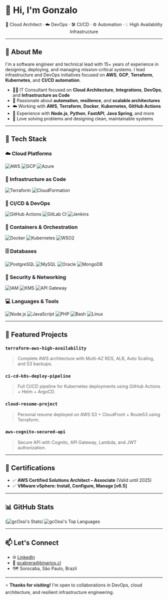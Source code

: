# 👋 Hi, I'm Gonzalo

<p align="center">
  🔧 Cloud Architect · ☁️ DevOps · 🛠️ CI/CD · ⚙️ Automation · 💡 High Availability Infrastructure
</p>

---

## 🧠 About Me

I'm a software engineer and technical lead with 15+ years of experience in designing, deploying, and managing mission-critical systems. I lead infrastructure and DevOps initiatives focused on **AWS**, **GCP**, **Terraform**, **Kubernetes**, and **CI/CD automation**.

- 👨‍💻 IT Consultant focused on **Cloud Architecture**, **Integrations**, **DevOps**, and **Infrastructure as Code**
- 🧰 Passionate about **automation**, **resilience**, and **scalable architectures**
- ☁️ Working with **AWS**, **Terraform**, **Docker**, **Kubernetes**, **GitHub Actions**
- 🧪 Experience with **Node.js**, **Python**, **FastAPI**, **Java Spring**, and more
- 🧩 Love solving problems and designing clean, maintainable systems

---

## 🧰 Tech Stack

### ☁️ Cloud Platforms
![AWS](https://img.shields.io/badge/AWS-232F3E?style=for-the-badge&logo=amazonaws&logoColor=white)
![GCP](https://img.shields.io/badge/GCP-4285F4?style=for-the-badge&logo=googlecloud&logoColor=white)
![Azure](https://img.shields.io/badge/Azure-0078D4?style=for-the-badge&logo=microsoftazure&logoColor=white)

### 🔧 Infrastructure as Code
![Terraform](https://img.shields.io/badge/Terraform-623CE4?style=for-the-badge&logo=terraform&logoColor=white)
![CloudFormation](https://img.shields.io/badge/CloudFormation-FF4F8B?style=for-the-badge&logo=amazonaws&logoColor=white)

### 🚀 CI/CD & DevOps
![GitHub Actions](https://img.shields.io/badge/GitHub%20Actions-2088FF?style=for-the-badge&logo=githubactions&logoColor=white)
![GitLab CI](https://img.shields.io/badge/GitLab%20CI-FC6D26?style=for-the-badge&logo=gitlab&logoColor=white)
![Jenkins](https://img.shields.io/badge/Jenkins-D24939?style=for-the-badge&logo=jenkins&logoColor=white)

### 🐳 Containers & Orchestration
![Docker](https://img.shields.io/badge/Docker-2496ED?style=for-the-badge&logo=docker&logoColor=white)
![Kubernetes](https://img.shields.io/badge/Kubernetes-326CE5?style=for-the-badge&logo=kubernetes&logoColor=white)
![WSO2](https://img.shields.io/badge/WSO2-F26722?style=for-the-badge&logo=data:image/svg+xml;base64,PHN2ZyBmaWxsPSIjRjI2NzIyIiB4bWxucz0iaHR0cDovL3d3dy53My5vcmcvMjAwMC9zdmciLz4=)

### 🗄️ Databases
![PostgreSQL](https://img.shields.io/badge/PostgreSQL-336791?style=for-the-badge&logo=postgresql&logoColor=white)
![MySQL](https://img.shields.io/badge/MySQL-4479A1?style=for-the-badge&logo=mysql&logoColor=white)
![Oracle](https://img.shields.io/badge/Oracle-F80000?style=for-the-badge&logo=oracle&logoColor=white)
![MongoDB](https://img.shields.io/badge/MongoDB-47A248?style=for-the-badge&logo=mongodb&logoColor=white)

### 🔐 Security & Networking
![IAM](https://img.shields.io/badge/IAM-AWS-FF9900?style=for-the-badge&logo=amazonaws&logoColor=white)
![KMS](https://img.shields.io/badge/KMS-AWS-FF9900?style=for-the-badge&logo=amazonaws&logoColor=white)
![API Gateway](https://img.shields.io/badge/API--Gateway-AWS-FF4F00?style=for-the-badge&logo=amazonaws&logoColor=white)

### 💻 Languages & Tools
![Node.js](https://img.shields.io/badge/Node.js-339933?style=for-the-badge&logo=nodedotjs&logoColor=white)
![JavaScript](https://img.shields.io/badge/JavaScript-F7DF1E?style=for-the-badge&logo=javascript&logoColor=black)
![PHP](https://img.shields.io/badge/PHP-777BB4?style=for-the-badge&logo=php&logoColor=white)
![Bash](https://img.shields.io/badge/Bash-4EAA25?style=for-the-badge&logo=gnubash&logoColor=white)
![Linux](https://img.shields.io/badge/Linux-FCC624?style=for-the-badge&logo=linux&logoColor=black)

---

## 📂 Featured Projects

### `terraform-aws-high-availability`
> Complete AWS architecture with Multi-AZ RDS, ALB, Auto Scaling, and S3 backups.

### `ci-cd-k8s-deploy-pipeline`
> Full CI/CD pipeline for Kubernetes deployments using GitHub Actions + Helm + ArgoCD.

### `cloud-resume-project`
> Personal resume deployed on AWS S3 + CloudFront + Route53 using Terraform.

### `aws-cognito-secured-api`
> Secure API with Cognito, API Gateway, Lambda, and JWT authorization.

---

## 🏅 Certifications

- ✅ **AWS Certified Solutions Architect – Associate** (Valid until 2025)  
- ✅ **VMware vSphere: Install, Configure, Manage [v6.5]**

---

## 📊 GitHub Stats

(![gcOssi's Stats](https://github-readme-stats.vercel.app/api?username=gcOssi&theme=blueberry&show_icons=true&hide_border=true&count_private=true))
![gcOssi's Top Languages](https://github-readme-stats.vercel.app/api/top-langs/?username=gcOssi&theme=blueberry&show_icons=true&hide_border=true&layout=compact)

---

## 📫 Let's Connect

- 🌐 [LinkedIn](https://www.linkedin.com/in/gcb662)
- 📧 gcabrera@binarios.cl
- 🗺️ Sorocaba, São Paulo, Brazil

---

⭐ **Thanks for visiting!** I'm open to collaborations in DevOps, cloud architecture, and resilient infrastructure engineering.
